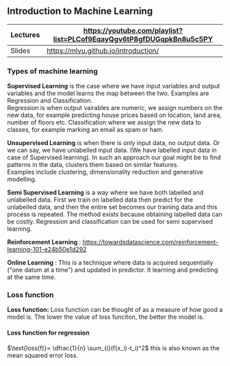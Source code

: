## Introduction to Machine Learning

|Lectures | https://youtube.com/playlist?list=PLCof9EqayQgv6tP8gfDUGqpkBn8u5c5PY |  
|--------| ---------|
|Slides | https://mlvu.github.io/introduction/ |

### Types of machine learning
**Supervised Learning** is the case where we have input variables and output variables and the model learns the map between the two. 
Examples are Regression and Classification.  
Regression is when output vairables are numeric, we assign numbers on the new data, for example predicting house prices based on location, land area, number of floors etc.
Classification where we assign the new data to classes, for example marking an email as spam or ham.

**Unsupervised Learning** is when there is only input data, no output data. Or we can say, we have unlabelled input data. (We have labelled input data in case of Supervised learning). In such an approach our goal might be to find patterns in the data, clusters them based on similar features.  
Examples include clustering, dimensionality reduction and generative modelling.

**Semi Supervised Learning** is a way where we have both labelled and unlabelled data. First we train on labelled data then predict for the unlabelled data, and then the entire set becomes our training data and this process is repeated. The method exists because obtaining labelled data can be costly. Regression and classification can be used for semi supervised learning.

**Reinforcement Learning** : https://towardsdatascience.com/reinforcement-learning-101-e24b50e1d292

**Online Learning** : This is a technique where data is acquired sequentially ("one datum at a time") and updated in predictor. It learning and predicting at the same time.

### Loss function
**Loss function:** Loss function can be thought of as a measure of how good a model is. The lower the value of loss funciton, the better the model is.

#### Loss function for regression
$\text{loss(f)}= \dfrac{1}{n} \sum_{i}(f(x_i)-t_i)^2$ this is also known as the mean squared error loss.

